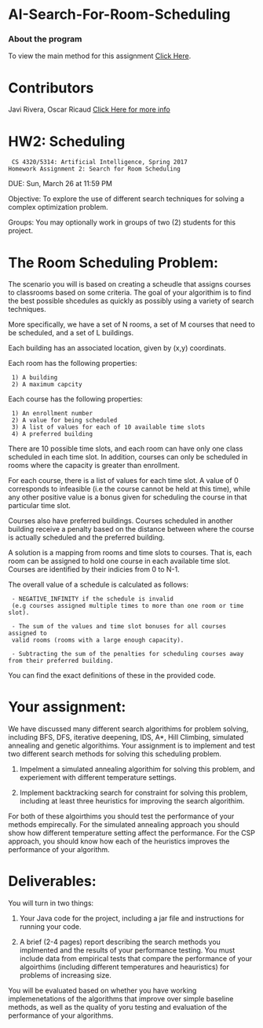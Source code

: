 AI-Search-For-Room-Scheduling
======

### About the program


To view the main method for this assignment [Click Here](https://github.com/javirivera123/AI-Search-For-Room-Scheduling/blob/master/src/com/utep/cs/Main/Main.java).

Contributors
======

Javi Rivera, Oscar Ricaud
[Click Here for more info](https://github.com/javirivera123/AI-Search-For-Room-Scheduling/graphs/contributors)

HW2: Scheduling
======

	 CS 4320/5314: Artificial Intelligence, Spring 2017
	Homework Assignment 2: Search for Room Scheduling

DUE: Sun, March	26 at 11:59 PM

Objective: To explore the use of different search techniques for solving a complex
optimization problem.	

Groups:	You may	optionally work	in groups of two (2) students for this	project.	

The Room Scheduling Problem:
======

The scenario you will is based on creating a scheudle that assigns courses to classrooms based on some criteria. The goal of your algorithim is to find the best possible shcedules as quickly as possibly using a variety of search techniques.

More specifically, we have a set of N rooms, a set of M courses that need to be scheduled, and a set of L buildings.

Each building has an associated location, given by (x,y) coordinats.

Each room has the following properties:

	 1) A building 
	 2) A maximum capcity
	 
Each course has the following properties:

	 1) An enrollment number
	 2) A value for being scheduled
	 3) A list of values for each of 10 available time slots
	 4) A preferred building 
	 
There are 10 possible time slots, and each room can have only one class scheduled in each time slot. In addition, courses 
can only be scheduled in rooms where the capacity is greater than enrollment.

For each course, there is a list of values for each time slot. A value of 0 corresponds to infeasible (i.e the course cannot be held at this time), while any other positive value is a bonus given for scheduling the course in that particular time slot. 

Courses also have preferred buildings. Courses scheduled in another building receive a penalty based on the distance between where the course is actually scheduled and the preferred building. 

A solution is a mapping from rooms and time slots to courses. That is, each room can be assigned to hold one course in each available time slot. Courses are identified by their indicies from 0 to N-1. 

The overall value of a schedule is calculated as follows: 

	 - NEGATIVE_INFINITY if the schedule is invalid 
	 (e.g courses assigned multiple times to more than one room or time slot).
	 
	 - The sum of the values and time slot bonuses for all courses assigned to 
	 valid rooms (rooms with a large enough capacity).
	 
	 - Subtracting the sum of the penalties for scheduling courses away from their preferred building. 
	
You can find the exact definitions of these in the provided code. 

Your assignment:
=======

We have discussed many different search algorithims for problem solving, including BFS, DFS, iterative deepening, IDS, A*, Hill Climbing, simulated annealing and genetic algorithims. Your assignment is to implement and test two different search methods for solving this scheduling problem. 

1) Impelment a simulated annealing algorithim for solving this problem, and experiement with different 		temperature settings.

2) Implement backtracking search for constraint for solving this problem, including at least three heuristics for improving the search algorithim.

For both of these algoirthims you should test the performance of your methods empirecally. For the simulated annealing approach you should show how different temperature setting affect the performance. For the CSP approach, you should know how each of the heuristics improves the performance of your algorithm.


Deliverables:
=======

You will turn in two things:

1) Your Java code for the project, including a jar file and instructions for running your code.

2) A brief (2-4 pages) report describing the search methods you implmented and the results of
	your performance testing. You must include data from empirical tests that compare the performance 
	of your algoirthims (including different temperatures and heauristics) for problems of increasing size.
	
You will be evaluated based on whether you have working implemenetations of the algorithms that improve over simple baseline methods, as well as the quality of yoru testing and evaluation of the performance of your algorithms.

